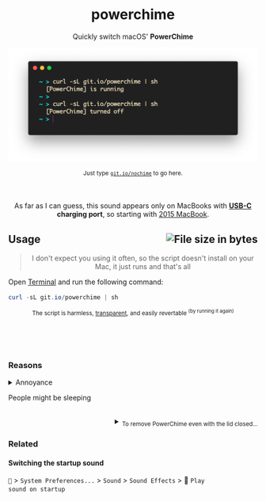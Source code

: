 <h1 align="center">
	powerchime
</h1>
<p align="center">
  Quickly switch macOS' <b>PowerChime</b>
</p>

![Preview](preview.png)

<p align="center">
	<sup>Just type <a href="//git.io/nochime"><code>git.io/nochime</code></a> to go here.</sup>
</p>

<br>

<p align="center">
	As far as I can guess, this sound appears only on MacBooks with <b><a href="//wikipedia.org/wiki/USB-C">USB-C</a> charging port</b>, so starting with <a href="//wikipedia.org/wiki/MacBook_(2015–2019)">2015 MacBook</a>.
<p>

<h2>
	Usage
	<img align="right" alt="File size in bytes" src="https://img.shields.io/github/size/artginzburg/powerchime/powerchime.sh">
</h2>

<blockquote align="center">
	<p align="center">
		I don't expect you using it often, so the script doesn't install on your Mac, it just runs and that's all
	</p>
</blockquote>

Open [Terminal](//wikipedia.org/wiki/Terminal_(macOS) "(Terminal.app) is the terminal emulator included in the macOS operating system by Apple. Terminal originated in NeXTSTEP and OPENSTEP, the predecessor operating systems of macOS.") and run the following command: 

```powershell
curl -sL git.io/powerchime | sh
```

<sub align="center">
	
The script is harmless, [transparent](/src/powerchime.sh "free, open-source, and secure"), and easily revertable <sup>(by running it again)</sup>
	
</sub>

<br><br><br>

### Reasons
<details>
  <summary>Annoyance</summary>
  <br>

  The sound of a charging cable being connected might be unnecessary and even annoying, because you already see the battery status right in your [Menu Bar](//support.apple.com/en-gb/guide/mac-help/aside/glos33eb8abd/11.0/mac/11.0 "The menu bar runs along the top of the screen on your Mac. The left side of the menu bar contains the Apple menu  and app menus. The right side of the menu bar can contain status menus, such as Wi-Fi, Spotlight  and Siri  — you can customise which items are shown using Dock & Menu Bar preferences. Control Centre  and Notification Centre (click the date and time) are always available in the menu bar.").
  
  <br><br>
  > The weird thing is that macOS lets you easily switch, for example, [the startup sound](#switching-the-startup-sound), but not PowerChime.
</details>

People might be sleeping

<br>

<details align="right">
  <summary><sub>To remove PowerChime even with the lid closed...</sub></summary>
<blockquote>
  <br>
  <ol>
    <li>Disable <a href="//wikipedia.org/wiki/System_Integrity_Protection">SIP</a></li>
    <li>Remove the `/System/Library/CoreServices/PowerChime.app/Contents/Resources/connect_power.aif` file</li>
  </ol>
  <p>This may or may not work. Better Google it.</p>
</blockquote>
</details>

### Related

#### Switching the startup sound

<code></code> > <code>System Preferences...</code> > <code>Sound</code> > <code>Sound Effects</code> > :black_square_button: <code>Play sound on startup</code>
